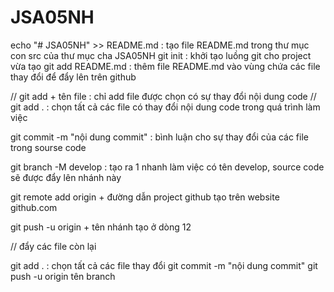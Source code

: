 # JSA05NH

echo "# JSA05NH" >> README.md : tạo file README.md trong thư mục con src của thư mục cha JSA05NH
git init : khởi tạo luồng git cho project vừa tạo
git add README.md : thêm file README.md vào vùng chứa các file thay đổi để đẩy lên trên github

// git add + tên file : chỉ add file được chọn có sự thay đổi nội dung code
// git add . : chọn tất cả các file có thay đổi nội dung code trong quá trình làm việc

git commit -m "nội dung commit" : bình luận cho sự thay đổi của các file trong sourse code

git branch -M develop : tạo ra 1 nhanh làm việc có tên develop, source code sẽ được đẩy lên nhánh này

git remote add origin + đường dẫn project github tạo trên website github.com

git push -u origin + tên nhánh tạo ở dòng 12



// đẩy các file còn lại 

 git add . : chọn tất cả các file thay đổi
 git commit -m "nội dung commit"
 git push -u origin tên branch
